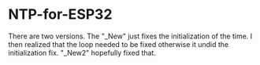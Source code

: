 # NTP-for-ESP32

There are two versions. The "_New" just fixes the initialization of the time. I then realized that the loop needed to be
fixed otherwise it undid the initialization fix. "_New2" hopefully fixed that.

